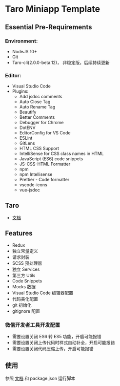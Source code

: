 # Taro Miniapp Template



## Essential Pre-Requirements

### Environment:

- NodeJS 10+
- Git
- Taro-cli(2.0.0-beta.12)， 非稳定版，后续持续更新



### Editor:

- Visual Studio Code
- Plugins:
  - Add jsdoc comments
  - Auto Close Tag
  - Auto Rename Tag
  - Beautify
  - Better Comments
  - Debugger for Chrome
  - DotENV
  - EditorConfig for VS Code
  - ESLint
  - GitLens
  - HTML CSS Support
  - IntelliSense for CSS class names in HTML
  - JavaScript (ES6) code snippets
  - JS-CSS-HTML Formatter
  - npm
  - npm Intellisense
  - Prettier - Code formatter
  - vscode-icons
  - vue-jsdoc



## Taro

- [文档](https://taro-docs.jd.com/taro/docs/README.html)



## Features

- Redux
- 独立常量定义
- 请求封装
- SCSS 预处理器
- 独立 Services
- 第三方 Utils
- Code Snippets
- Mocks 数据
- Visual Studio Code 编辑器配置
- 代码美化配置
- git 初始化
- gitignore 配置



### 微信开发者工具开发配置

- 需要设置关闭 ES6 转 ES5 功能，开启可能报错
- 需要设置关闭上传代码时样式自动补全，开启可能报错
- 需要设置关闭代码压缩上传，开启可能报错



## 使用

参照 [文档](https://nervjs.github.io/taro/docs/GETTING-STARTED.html) 和 package.json 运行脚本





